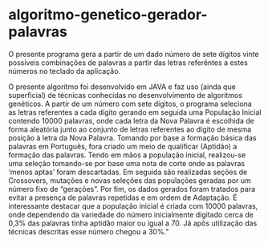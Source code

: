 # algoritmo-genetico-gerador-palavras

O presente programa gera a partir de um dado número de sete dígitos vinte possiveis combinações de palavras a partir das letras referêntes 
a estes números no teclado da aplicação.


O presente algoritmo foi desenvolvido em JAVA e faz uso (ainda que superficial) de técnicas conhecidas no desenvolvimento de algoritmos genéticos.
A partir de um número com sete dígitos, o programa seleciona as letras referentes a cada dígito gerando em seguida uma População Inicial contendo 10000 palavras, onde cada letra da Nova Palavra é escolhida de forma aleatória junto ao conjunto de letras referentes ao dígito de mesma posição à letra da Nova Palavra.
Tomando por base a formação básica das palavras em Português, fora criado um meio de qualificar (Aptidão) a formação das palavras.
Tendo em mãos a população inicial, realizou-se uma seleção tomando-se por base uma nota de corte onde as palavras ‘menos aptas’ foram descartadas.
Em seguida são realizadas seções de Crossovers, mutações e novas seleções das populações geradas por um número fixo de “gerações”.
Por fim, os dados gerados foram tratados para evitar a presença de palavras repetidas e em ordem de Adaptação.
É interessante destacar que a população inicial é criada com 10000 palavras, onde dependendo da variedade do número inicialmente digitado cerca de 0,3% das palavras tinha aptidão maior ou igual a 70. Já apôs utilização das técnicas descritas esse número chegou a 30%."
